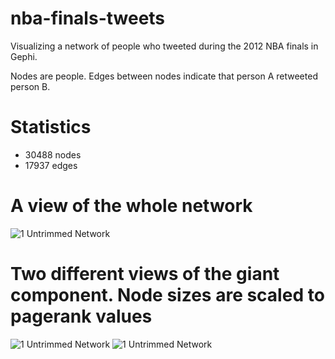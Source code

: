 nba-finals-tweets
=================

Visualizing a network of people who tweeted during the 2012 NBA finals in Gephi. 

Nodes are people. Edges between nodes indicate that person A retweeted person B.

Statistics
==========
* 30488 nodes
* 17937 edges

A view of the whole network
===========================
![1 Untrimmed Network](https://github.com/coreylynch/nba-finals-tweets/raw/master/dark2.png)

Two different views of the giant component. Node sizes are scaled to pagerank values
====================================================================================
![1 Untrimmed Network](https://github.com/coreylynch/nba-finals-tweets/raw/master/giant_component2.png)
![1 Untrimmed Network](https://github.com/coreylynch/nba-finals-tweets/raw/master/giant_component3.png)